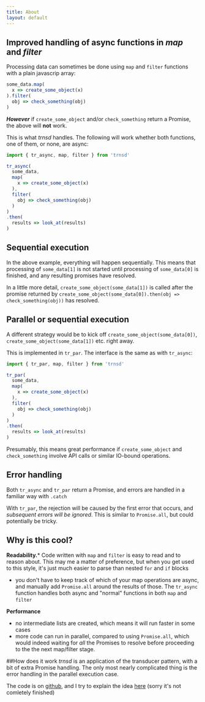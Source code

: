```yaml
---
title: About
layout: default
---
```


## Improved handling of async functions in _map_ and _filter_

Processing data can sometimes be done using `map` and `filter` functions
with a plain javascrip array:

```javascript
some_data.map(
  x => create_some_object(x)
).filter(
  obj => check_something(obj)
)
```

***However*** if `create_some_object` and/or `check_something` return a Promise, the above will
**not** work. 

This is what *trnsd* handles. 
The following will work whether both functions,
one of them, or none, are async:

```javascript
import { tr_async, map, filter } from 'trnsd'

tr_async(
  some_data,
  map(
    x => create_some_object(x)
  ),
  filter(
    obj => check_something(obj)
  )
)
.then(
  results => look_at(results)
)
```

## Sequential execution
In the above example, everything will happen sequentially. 
This means that processing of `some_data[1]` is not started
until processing of `some_data[0]` is finished, and any resulting promises have
resolved.

In a little more detail, `create_some_object(some_data[1])` is called after the 
promise returned by `create_some_object(some_data[0]).then(obj => check_something(obj))`
has resolved.

## Parallel or sequential execution
A different strategy would be to kick off `create_some_object(some_data[0])`, 
`create_some_object(some_data[1])` etc. right away. 

This is implemented in 
`tr_par`. The interface is the same as with `tr_async`:

```javascript
import { tr_par, map, filter } from 'trnsd'

tr_par(
  some_data,
  map(
    x => create_some_object(x)
  ),
  filter(
    obj => check_something(obj)
  )
)
.then(
  results => look_at(results)
)
```

Presumably, this means great performance if `create_some_object` and 
`check_something` involve API calls or similar IO-bound operations.

## Error handling
Both `tr_async` and `tr_par` return a Promise, and errors are handled in a 
familiar way with `.catch`

With `tr_par`, the rejection will be caused by the first error that occurs, and
_subsequent errors will be ignored_. This is similar to `Promise.all`, but could
potentially be tricky.

## Why is this cool?

**Readability.*** Code written with `map` and `filter` is easy to read and to reason about. 
This may me a matter of preference, but when you get used to this style, it's just 
much easier to parse than nested `for` and `if` blocks

* you don't have to keep track of which of your map operations are async, and manually 
  add `Promise.all` around the results of those. The `tr_async` function handles both 
  async and "normal" functions in both `map` and `filter`

**Performance**
* no intermediate lists are created, which means it will run faster in some cases
* more code can run in parallel, compared to using `Promise.all`, which would indeed 
  waiting for _all_ the Promises to resolve before proceeding to the the next map/filter 
  stage. 

##How does it work
_trnsd_ is an application of the transducer pattern, with a bit of extra Promise handling.
The only most nearly complicated thing is the error handling in the parallel execution case.

The code is on [github](https://github.com/jakob-bebop/trnsd), and I try to explain the 
idea [here](async) (sorry it's not comletely finished)

